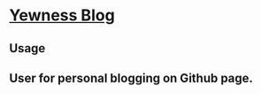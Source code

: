 # [Yewness Blog](https://yewness.github.io/yewnessblog/)

## Usage

User for personal blogging on Github page.
---